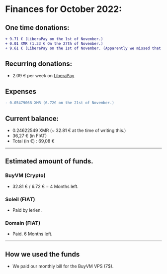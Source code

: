 # Finances for October 2022:

## One time donations:

```diff
+ 9.71 € (LiberaPay on the 1st of November.)
+ 0.01 XMR (1.33 € On the 27th of November.)
+ 9.61 € (LiberaPay on the 1st of November. (Apparently we missed that one.))
```

## Recurring donations:

- 2.09 € per week on [LiberaPay](https://liberapay.com/ProjectSegfault)

## Expenses

```diff
- 0.05479068 XMR (6.72€ on the 21st of November.)
```

## Current balance:

* 0.24622549 XMR (~ 32.81 € at the time of writing this.)
* 36,27 €  (in FIAT)
* Total (in €) : 69,08 €
<!-- TODO: Update the prices again-->
 
----------------------

## Estimated amount of funds.

### BuyVM (Crypto)

* 32.81 € / 6.72 € = 4 Months left.

### Soleil (FIAT)

* Paid by lerien.

### Domain (FIAT)

* Paid. 6 Months left.

----------------------

## How we used the funds

- We paid our monthly bill for the BuyVM VPS (7$).
